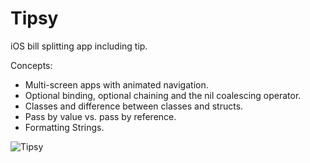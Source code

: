# Tipsy

iOS bill splitting app including tip.

Concepts:

* Multi-screen apps with animated navigation.
* Optional binding, optional chaining and the nil coalescing operator.
* Classes and difference between classes and structs.
* Pass by value vs. pass by reference.
* Formatting Strings.

![Tipsy](https://user-images.githubusercontent.com/99278919/165649139-b972f982-836e-42e2-9e7e-5fe71f2bdc84.gif)

